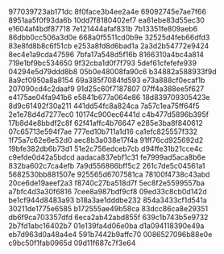 977039723ab171dc
8f0face3b4ee2a4e
69092745e7ae7f66
8951aa5f0f93da6b
10dd7f8180402ef7
ea61ebe83d55ec30
e1604af4bdf87718
7e121444afaf831b
7b13351fe809aeb6
86dbb0cc506a3d0e
668a0f5511cd0b9e
32525d4feb66dfd3
83e8fd8b8c6f51cb
e253a8fd8d6bad1a
2a3d2b54772e9424
8ec4e1a9cda47596
7bfa17a548d5f16b
8166310a4bc4a814
719e1bf9bc534650
9f32cba1d0f7f793
5def61cfefefe939
04294e5d79ddd8b8
05b0e48008fa90c6
b34882a588933f9d
8a9cf0950a8a8154
69a385f7084fd593
e73a888cf0ecaf1b
207090cd4c2daaf9
91d25c60f7187807
07ff4a388ee5f627
e4175ae04fa941b6
e5841b677a064e86
18d839709305423e
8d9c61492f30a211
441dd54fc8a824ca
7a57c1ea75ff64f5
2e1e78d4d7277ec0
10174c900ec6441d
c4b477d5896b395f
17b8d4e8bbdf2c8f
62f41affc4b76647
e285e3ba8f840612
07c65713e594f7ae
777ed10b711a1d16
ca1efc825557f332
1f75a7c62e6e52d0
aec8b3a038e17f4a
91ff76cd925692d2
19bfe382db6b73d1
51e2c756edceb7cb
d94ffe31b21cce4c
c9efde0d42a5bdcd
aadaca837ebf1c31
fe7999ad5aca8b6e
832ba602c7ca4efb
7a9d556866bff5c2
261c7de5c04561a1
5682530bb881507e
925565d6707581ca
78100f4738c43abd
20ce6de19aeef2a3
f8740c27ba518d7f
5ec8f2e5599557ba
a7bfc4d3a30f6816
7cee8a987bdf9cf8
09ed33c8cb0d142d
be1cf944d8483a93
b18a3ae1dddbe232
854a3433cf1d541a
30211de1775e6585
b172555ae49b58ca
83dcc86ca8e29351
db6f9ca703357dfd
6eca2ab42abd855f
639c1b743b5e9732
2b7fd1abc16402b7
01e139fa4d06e0ba
d1a094118390e49a
eb7d963d0a48a4e4
591b7442b9affc70
0086527096b88e0e
c9bc50f1fab0965d
09d11f687c7f3e64
